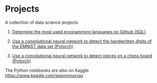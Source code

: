 # Projects

A collection of data science projects

1. [Determine the most used programming languages on Github (SQL)](https://github.com/smury/Kaggle/tree/main/most-used-languages-on-github.ipynb)

2. [Use a convolutional neural network to detect the handwritten digits of the EMNIST data set (Pytorch)](https://github.com/smury/Kaggle/tree/main/emnist-digits-cnn-99-3.ipynb)

3. [Use a convolutional neural network to detect pieces on a chess board (Pytorch)](https://github.com/smury/Kaggle/tree/main/identify-the-layout-of-a-chess-board.ipynb)


The Python notebooks are also on Kaggle https://www.kaggle.com/seanmmurray
